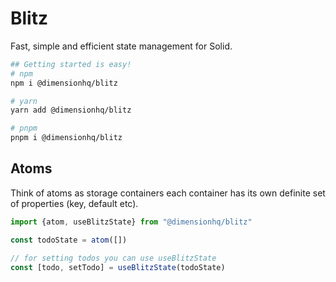 # Blitz
Fast, simple and efficient state management for Solid.

```bash
## Getting started is easy!
# npm
npm i @dimensionhq/blitz

# yarn
yarn add @dimensionhq/blitz

# pnpm
pnpm i @dimensionhq/blitz
```


## Atoms
Think of atoms as storage containers each container has its own definite set of properties (key, default etc).

```js
import {atom, useBlitzState} from "@dimensionhq/blitz"

const todoState = atom([])

// for setting todos you can use useBlitzState
const [todo, setTodo] = useBlitzState(todoState)
```